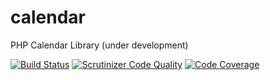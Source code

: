 # calendar
PHP Calendar Library (under development)

[![Build Status](https://travis-ci.org/aalexandru/calendar.svg?branch=master)](https://travis-ci.org/aalexandru/calendar) [![Scrutinizer Code Quality](https://scrutinizer-ci.com/g/aalexandru/calendar/badges/quality-score.png?b=master)](https://scrutinizer-ci.com/g/aalexandru/calendar/?branch=master) [![Code Coverage](https://scrutinizer-ci.com/g/aalexandru/calendar/badges/coverage.png?b=master)](https://scrutinizer-ci.com/g/aalexandru/calendar/?branch=master) 
